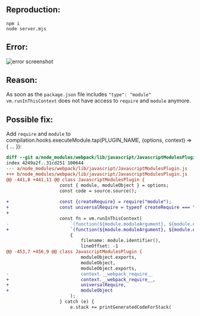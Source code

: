 ## Reproduction:

```
npm i
node server.mjs
```

## Error:

![error screenshot](https://github.com/jantimon/reproduction-webpack-import-module-bug/assets/4113649/17735e8e-5b63-4619-ba17-cb378ee73be8)


## Reason:

As soon as the `package.json` file includes `"type": "module"` `vm.runInThisContext` does not have access to `require` and `module` anymore.

## Possible fix:

Add `require` and `module` to compilation.hooks.executeModule.tap(PLUGIN_NAME, (options, context) => { ... }):

```diff
diff --git a/node_modules/webpack/lib/javascript/JavascriptModulesPlugin.js b/node_modules/webpack/lib/javascript/JavascriptModulesPlugin.js
index 4249a2f..31cd251 100644
--- a/node_modules/webpack/lib/javascript/JavascriptModulesPlugin.js
+++ b/node_modules/webpack/lib/javascript/JavascriptModulesPlugin.js
@@ -441,8 +441,11 @@ class JavascriptModulesPlugin {
 					const { module, moduleObject } = options;
 					const code = source.source();
 
+					const {createRequire} = require("module");
+					const universalRequire = typeof createRequire === "function" ? createRequire(module.resource) : require;
+
 					const fn = vm.runInThisContext(
-						`(function(${module.moduleArgument}, ${module.exportsArgument}, ${RuntimeGlobals.require}) {\n${code}\n/**/})`,
+						`(function(${module.moduleArgument}, ${module.exportsArgument}, ${RuntimeGlobals.require}, require, module) {\n${code}\n/**/})`,
 						{
 							filename: module.identifier(),
 							lineOffset: -1
@@ -453,7 +456,9 @@ class JavascriptModulesPlugin {
 							moduleObject.exports,
 							moduleObject,
 							moduleObject.exports,
-							context.__webpack_require__
+							context.__webpack_require__,
+							universalRequire,
+							moduleObject
 						);
 					} catch (e) {
 						e.stack += printGeneratedCodeForStack(
```